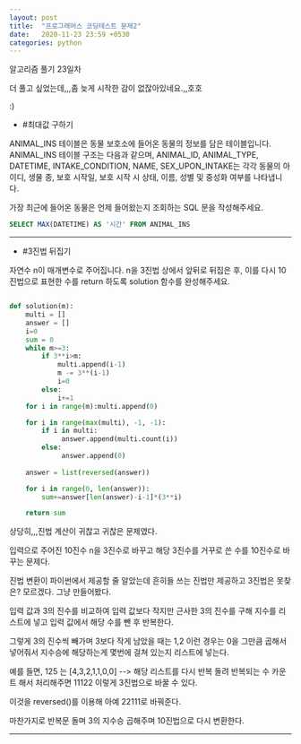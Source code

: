```yaml
---
layout: post
title:  "프로그래머스 코딩테스트 문제2"
date:   2020-11-23 23:59 +0530
categories: python
---
```


알고리즘 풀기 23일차

더 풀고 싶었는데,,,좀 늦게 시작한 감이 없잖아있네요.,,호호

:)


- #최대값 구하기

ANIMAL_INS 테이블은 동물 보호소에 들어온 동물의 정보를 담은 테이블입니다. ANIMAL_INS 테이블 구조는 다음과 같으며, ANIMAL_ID, ANIMAL_TYPE, DATETIME, INTAKE_CONDITION, NAME, SEX_UPON_INTAKE는 각각 동물의 아이디, 생물 종, 보호 시작일, 보호 시작 시 상태, 이름, 성별 및 중성화 여부를 나타냅니다.

가장 최근에 들어온 동물은 언제 들어왔는지 조회하는 SQL 문을 작성해주세요.


```sql
SELECT MAX(DATETIME) AS '시간' FROM ANIMAL_INS

```

---

- #3진법 뒤집기

자연수 n이 매개변수로 주어집니다. n을 3진법 상에서 앞뒤로 뒤집은 후, 이를 다시 10진법으로 표현한 수를 return 하도록 solution 함수를 완성해주세요.


```python

def solution(m):
    multi = []
    answer = []
    i=0
    sum = 0
    while m>=3:
        if 3**i>m:
            multi.append(i-1)
            m -= 3**(i-1)
            i=0
        else:
            i+=1
    for i in range(m):multi.append(0)

    for i in range(max(multi), -1, -1):
        if i in multi:
             answer.append(multi.count(i))
        else:
             answer.append(0)
    
    answer = list(reversed(answer))

    for i in range(0, len(answer)):
        sum+=answer[len(answer)-i-1]*(3**i)

    return sum

```

상당히,,,진법 계산이 귀찮고 귀찮은 문제였다.

입력으로 주어진 10진수 n을 3진수로 바꾸고 해당 3진수를 거꾸로 쓴 수를 10진수로 바꾸는 문제다.

진법 변환이 파이썬에서 제공할 줄 알았는데 흔히들 쓰는 진법만 제공하고 3진법은 못찾은? 모르겠다. 그냥 만들어봤다.

입력 값과 3의 진수를 비교하여 입력 값보다 작지만 근사한 3의 진수를 구해 지수를 리스트에 넣고 입력 값에서 해당 수를 뺀 후 반복한다.

그렇게 3의 진수씩 빼가며 3보다 작게 남았을 때는 1,2 이런 경우는 0을 그만큼 곱해서 넣어줘서 지수승에 해당하는게 몇번에 걸쳐 있는지 리스트에 넣는다.

예를 들면, 125 는 [4,3,2,1,1,0,0] --> 해당 리스트를 다시 반복 돌려 반복되는 수 카운트 해서 처리해주면 11122 이렇게 3진법으로 바꿀 수 있다.

이것을 reversed()를 이용해 아예 22111로 바꿔준다.

마찬가지로 반복문 돌며 3의 지수승 곱해주며 10진법으로 다시 변환한다.

---